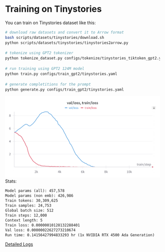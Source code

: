 # Training on Tinystories

You can train on Tinystories dataset like this:

```bash
# download raw datasets and convert it to Arrow format
bash scripts/datasets/tinystories/download.sh
python scripts/datasets/tinystories/tinystories2arrow.py

# tokenize using GPT2 tokenizer
python tokenize_dataset.py configs/tokenize/tinystories_tiktoken_gpt2.yaml

# run training using GPT2 124M model
python train.py configs/train_gpt2/tinystories.yaml

# generate completitions for the prompt
python generate.py configs/train_gpt2/tinystories.yaml
```

![Training and Validation Loss](results/grokking/prime223/prime223_baseline.png)
Stats:

```text
Model params (all): 457,578
Model params (non emb): 426,986
Train tokens: 30,309,625
Train samples: 24,753
Global batch size: 512
Train steps: 12,000
Context length: 5
Train loss: 0.00000010128132288401
Val loss: 0.00000022627273210674
Run time: 0.14156427994833293 hr (1x NVIDIA RTX 4500 Ada Generation)
```

[Detailed Logs](results/grokking/prime223/log.txt)